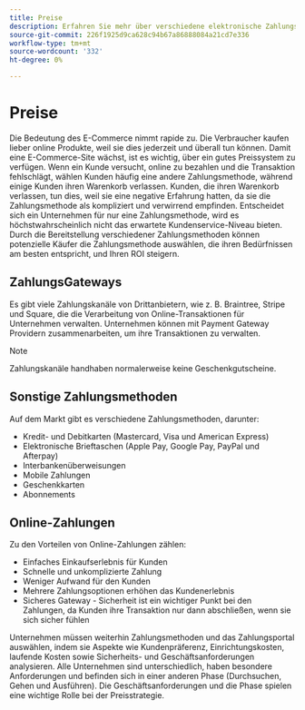 ```yaml
---
title: Preise
description: Erfahren Sie mehr über verschiedene elektronische Zahlungsmethoden und die Vorteile von Online-Zahlungen im Allgemeinen.
source-git-commit: 226f1925d9ca628c94b67a86888084a21cd7e336
workflow-type: tm+mt
source-wordcount: '332'
ht-degree: 0%

---
```



# Preise

Die Bedeutung des E-Commerce nimmt rapide zu. Die Verbraucher kaufen lieber online Produkte, weil sie dies jederzeit und überall tun können. Damit eine E-Commerce-Site wächst, ist es wichtig, über ein gutes Preissystem zu verfügen. Wenn ein Kunde versucht, online zu bezahlen und die Transaktion fehlschlägt, wählen Kunden häufig eine andere Zahlungsmethode, während einige Kunden ihren Warenkorb verlassen. Kunden, die ihren Warenkorb verlassen, tun dies, weil sie eine negative Erfahrung hatten, da sie die Zahlungsmethode als kompliziert und verwirrend empfinden. Entscheidet sich ein Unternehmen für nur eine Zahlungsmethode, wird es höchstwahrscheinlich nicht das erwartete Kundenservice-Niveau bieten. Durch die Bereitstellung verschiedener Zahlungsmethoden können potenzielle Käufer die Zahlungsmethode auswählen, die ihren Bedürfnissen am besten entspricht, und Ihren ROI steigern.

## ZahlungsGateways

Es gibt viele Zahlungskanäle von Drittanbietern, wie z. B. Braintree, Stripe und Square, die die Verarbeitung von Online-Transaktionen für Unternehmen verwalten. Unternehmen können mit Payment Gateway Providern zusammenarbeiten, um ihre Transaktionen zu verwalten.

>[!NOTE]
>
>Zahlungskanäle handhaben normalerweise keine Geschenkgutscheine.

## Sonstige Zahlungsmethoden

Auf dem Markt gibt es verschiedene Zahlungsmethoden, darunter:

- Kredit- und Debitkarten (Mastercard, Visa und American Express)
- Elektronische Brieftaschen (Apple Pay, Google Pay, PayPal und Afterpay)
- Interbankenüberweisungen
- Mobile Zahlungen
- Geschenkkarten
- Abonnements

## Online-Zahlungen

Zu den Vorteilen von Online-Zahlungen zählen:

- Einfaches Einkaufserlebnis für Kunden
- Schnelle und unkomplizierte Zahlung
- Weniger Aufwand für den Kunden
- Mehrere Zahlungsoptionen erhöhen das Kundenerlebnis
- Sicheres Gateway - Sicherheit ist ein wichtiger Punkt bei den Zahlungen, da Kunden ihre Transaktion nur dann abschließen, wenn sie sich sicher fühlen

Unternehmen müssen weiterhin Zahlungsmethoden und das Zahlungsportal auswählen, indem sie Aspekte wie Kundenpräferenz, Einrichtungskosten, laufende Kosten sowie Sicherheits- und Geschäftsanforderungen analysieren. Alle Unternehmen sind unterschiedlich, haben besondere Anforderungen und befinden sich in einer anderen Phase (Durchsuchen, Gehen und Ausführen). Die Geschäftsanforderungen und die Phase spielen eine wichtige Rolle bei der Preisstrategie.
